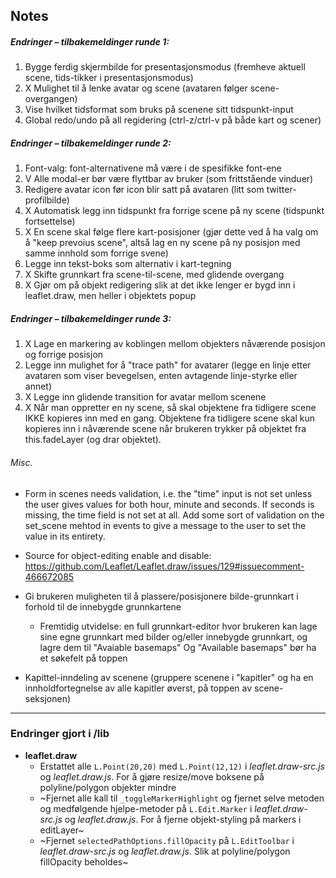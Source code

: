 ## Notes

##### Endringer – tilbakemeldinger runde 1:

1. Bygge ferdig skjermbilde for presentasjonsmodus (fremheve aktuell scene, tids-tikker i presentasjonsmodus)
2. X Mulighet til å lenke avatar og scene (avataren følger scene-overgangen)
3. Vise hvilket tidsformat som bruks på scenene sitt tidspunkt-input
4. Global redo/undo på all regidering (ctrl-z/ctrl-v på både kart og scener)

##### Endringer – tilbakemeldinger runde 2:

1. Font-valg: font-alternativene må være i de spesifikke font-ene
2. V Alle modal-er bør være flyttbar av bruker (som frittstående vinduer)
3. Redigere avatar icon før icon blir satt på avataren (litt som twitter-profilbilde)
4. X Automatisk legg inn tidspunkt fra forrige scene på ny scene (tidspunkt fortsettelse)
5. X En scene skal følge flere kart-posisjoner (gjør dette ved å ha valg om å "keep prevoius scene", altså lag en ny scene på ny posisjon med samme innhold som forrige svene)
6. Legge inn tekst-boks som alternativ i kart-tegning
7. X Skifte grunnkart fra scene-til-scene, med glidende overgang
8. X Gjør om på objekt redigering slik at det ikke lenger er bygd inn i leaflet.draw, men heller i objektets popup

##### Endringer – tilbakemeldinger runde 3:

1. X Lage en markering av koblingen mellom objekters nåværende posisjon og forrige posisjon
2. Legge inn mulighet for å "trace path" for avatarer (legge en linje etter avataren som viser bevegelsen, enten avtagende linje-styrke eller annet)
3. X Legge inn glidende transition for avatar mellom scenene
4. X Når man oppretter en ny scene, så skal objektene fra tidligere scene IKKE kopieres inn med en gang. Objektene fra tidligere scene skal kun kopieres inn i nåværende scene når brukeren trykker på objektet fra this.fadeLayer (og drar objektet).


###### Misc.

- Form in scenes needs validation, i.e. the "time" input is not set unless the user gives values for both hour, minute and seconds. If seconds is missing, the time field is not set at all. Add some sort of validation on the set_scene mehtod in events to give a message to the user to set the value in its entirety.
- Source for object-editing enable and disable: https://github.com/Leaflet/Leaflet.draw/issues/129#issuecomment-466672085

- Gi brukeren muligheten til å plassere/posisjonere bilde-grunnkart i forhold til de innebygde grunnkartene
	- Fremtidig utvidelse: en full grunnkart-editor hvor brukeren kan lage sine egne grunnkart med bilder og/eller innebygde grunnkart, og lagre dem til "Avaiable basemaps"
	  Og "Available basemaps" bør ha et søkefelt på toppen

- Kapittel-inndeling av scenene (gruppere scenene i "kapitler" og ha en innholdfortegnelse av alle kapitler øverst, på toppen av scene-seksjonen)





------------------------

### Endringer gjort i /lib

- **leaflet.draw**
	- Erstattet alle `L.Point(20,20)` med `L.Point(12,12)` i *leaflet.draw-src.js* og *leaflet.draw.js*. For å gjøre resize/move boksene på polyline/polygon objekter mindre
	- ~Fjernet alle kall til `_toggleMarkerHighlight` og fjernet selve metoden og medfølgende hjelpe-metoder på `L.Edit.Marker` i *leaflet.draw-src.js* og *leaflet.draw.js*. For å fjerne objekt-styling på markers i editLayer~
	- ~Fjernet `selectedPathOptions.fillOpacity` på `L.EditToolbar` i *leaflet.draw-src.js* og *leaflet.draw.js*. Slik at polyline/polygon fillOpacity beholdes~
